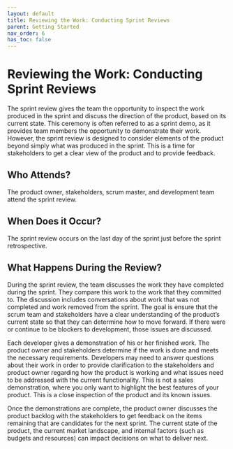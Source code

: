 ```yaml
---
layout: default
title: Reviewing the Work: Conducting Sprint Reviews
parent: Getting Started
nav_order: 6
has_toc: false
---
```


# Reviewing the Work: Conducting Sprint Reviews

The sprint review gives the team the opportunity to inspect the work produced in the sprint and discuss the direction of the product, based on its 
current state. This ceremony is often referred to as a sprint demo, as it provides team members the opportunity to demonstrate their work. 
However, the sprint review is designed to consider elements of the product beyond simply what was produced in the sprint. This is a time for 
stakeholders to get a clear view of the product and to provide feedback.

## Who Attends?
The product owner, stakeholders, scrum master, and development team attend the sprint review.

## When Does it Occur?
The sprint review occurs on the last day of the sprint just before the sprint retrospective.

## What Happens During the Review?

During the sprint review, the team discusses the work they have completed during the sprint. They compare this work to the work that they committed to. The discussion includes conversations about work that was not completed and work removed from the sprint. The goal is ensure that the scrum team and stakeholders have a clear understanding of the product’s current state so that they can determine how to move forward. If there were or continue to be blockers to development, those issues are discussed.

Each developer gives a demonstration of his or her finished work. The product owner and stakeholders determine if the work is done and meets the necessary requirements. Developers may need to answer questions about their work in order to provide clarification to the stakeholders and product owner regarding how the product is working and what issues need to be addressed with the current functionality. This is not a sales demonstration, where you only want to highlight the best features of your product. This is a close inspection of the product and its known issues.

Once the demonstrations are complete, the product owner discusses the product backlog with the stakeholders to get feedback on the items remaining that are candidates for the next sprint. The current state of the product, the current market landscape, and internal factors (such as budgets and resources) can impact decisions on what to deliver next.
